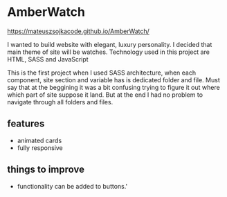 # AmberWatch
https://mateuszsojkacode.github.io/AmberWatch/

I wanted to build website with elegant, luxury personality. I decided that main theme of site will be watches. Technology used in this project are HTML, SASS and JavaScript

This is the first project when I used SASS architecture, when each component, site section and variable has is dedicated folder and file. Must say that at the beggining it was a bit confusing trying to figure it out where which part of site suppose it land. But at the end I had no problem to navigate through all folders and files.

## features
* animated cards
* fully responsive

## things to improve
* functionality can be added to buttons.'

